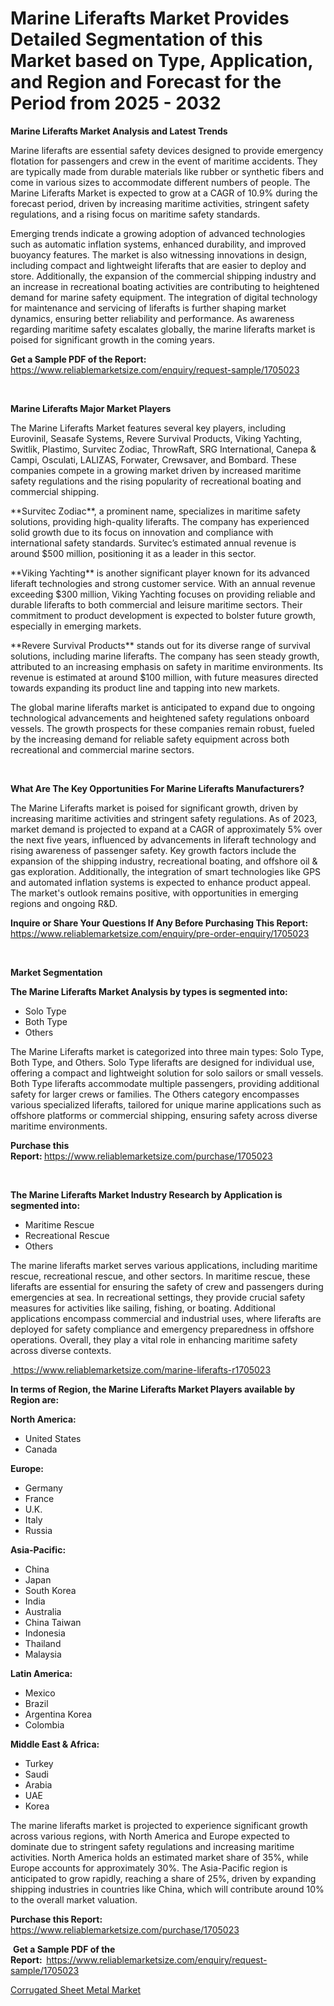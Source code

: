 <p><h1>Marine Liferafts Market Provides Detailed Segmentation of this Market based on Type, Application, and Region and Forecast for the Period from 2025 - 2032</h1></p><p><strong>Marine Liferafts Market Analysis and Latest Trends</strong></p>
<p><p>Marine liferafts are essential safety devices designed to provide emergency flotation for passengers and crew in the event of maritime accidents. They are typically made from durable materials like rubber or synthetic fibers and come in various sizes to accommodate different numbers of people. The Marine Liferafts Market is expected to grow at a CAGR of 10.9% during the forecast period, driven by increasing maritime activities, stringent safety regulations, and a rising focus on maritime safety standards.</p><p>Emerging trends indicate a growing adoption of advanced technologies such as automatic inflation systems, enhanced durability, and improved buoyancy features. The market is also witnessing innovations in design, including compact and lightweight liferafts that are easier to deploy and store. Additionally, the expansion of the commercial shipping industry and an increase in recreational boating activities are contributing to heightened demand for marine safety equipment. The integration of digital technology for maintenance and servicing of liferafts is further shaping market dynamics, ensuring better reliability and performance. As awareness regarding maritime safety escalates globally, the marine liferafts market is poised for significant growth in the coming years.</p></p>
<p><strong>Get a Sample PDF of the Report:&nbsp;</strong> <a href="https://www.reliablemarketsize.com/enquiry/request-sample/1705023?utm_campaign=1167&utm_medium=2&utm_source=Github&utm_content=ia&utm_term=09012025&utm_id=marine-liferafts">https://www.reliablemarketsize.com/enquiry/request-sample/1705023</a></p>
<p>&nbsp;</p>
<p><strong>Marine Liferafts Major Market Players</strong></p>
<p><p>The Marine Liferafts Market features several key players, including Eurovinil, Seasafe Systems, Revere Survival Products, Viking Yachting, Switlik, Plastimo, Survitec Zodiac, ThrowRaft, SRG International, Canepa & Campi, Osculati, LALIZAS, Forwater, Crewsaver, and Bombard. These companies compete in a growing market driven by increased maritime safety regulations and the rising popularity of recreational boating and commercial shipping.</p><p>**Survitec Zodiac**, a prominent name, specializes in maritime safety solutions, providing high-quality liferafts. The company has experienced solid growth due to its focus on innovation and compliance with international safety standards. Survitec’s estimated annual revenue is around $500 million, positioning it as a leader in this sector.</p><p>**Viking Yachting** is another significant player known for its advanced liferaft technologies and strong customer service. With an annual revenue exceeding $300 million, Viking Yachting focuses on providing reliable and durable liferafts to both commercial and leisure maritime sectors. Their commitment to product development is expected to bolster future growth, especially in emerging markets.</p><p>**Revere Survival Products** stands out for its diverse range of survival solutions, including marine liferafts. The company has seen steady growth, attributed to an increasing emphasis on safety in maritime environments. Its revenue is estimated at around $100 million, with future measures directed towards expanding its product line and tapping into new markets.</p><p>The global marine liferafts market is anticipated to expand due to ongoing technological advancements and heightened safety regulations onboard vessels. The growth prospects for these companies remain robust, fueled by the increasing demand for reliable safety equipment across both recreational and commercial marine sectors.</p></p>
<p>&nbsp;</p>
<p><strong>What Are The Key Opportunities For Marine Liferafts Manufacturers?</strong></p>
<p><p>The Marine Liferafts market is poised for significant growth, driven by increasing maritime activities and stringent safety regulations. As of 2023, market demand is projected to expand at a CAGR of approximately 5% over the next five years, influenced by advancements in liferaft technology and rising awareness of passenger safety. Key growth factors include the expansion of the shipping industry, recreational boating, and offshore oil & gas exploration. Additionally, the integration of smart technologies like GPS and automated inflation systems is expected to enhance product appeal. The market's outlook remains positive, with opportunities in emerging regions and ongoing R&D.</p></p>
<p><strong>Inquire or Share Your Questions If Any Before Purchasing This Report:</strong> <a href="https://www.reliablemarketsize.com/enquiry/pre-order-enquiry/1705023?utm_campaign=1167&utm_medium=2&utm_source=Github&utm_content=ia&utm_term=09012025&utm_id=marine-liferafts">https://www.reliablemarketsize.com/enquiry/pre-order-enquiry/1705023</a></p>
<p>&nbsp;</p>
<p><strong>Market Segmentation</strong></p>
<p><strong>The Marine Liferafts Market Analysis by types is segmented into:</strong></p>
<p><ul><li>Solo Type</li><li>Both Type</li><li>Others</li></ul></p>
<p><p>The Marine Liferafts market is categorized into three main types: Solo Type, Both Type, and Others. Solo Type liferafts are designed for individual use, offering a compact and lightweight solution for solo sailors or small vessels. Both Type liferafts accommodate multiple passengers, providing additional safety for larger crews or families. The Others category encompasses various specialized liferafts, tailored for unique marine applications such as offshore platforms or commercial shipping, ensuring safety across diverse maritime environments.</p></p>
<p><strong>Purchase this Report:&nbsp;</strong><a href="https://www.reliablemarketsize.com/purchase/1705023?utm_campaign=1167&utm_medium=2&utm_source=Github&utm_content=ia&utm_term=09012025&utm_id=marine-liferafts">https://www.reliablemarketsize.com/purchase/1705023</a></p>
<p>&nbsp;</p>
<p><strong>The Marine Liferafts Market Industry Research by Application is segmented into:</strong></p>
<p><ul><li>Maritime Rescue</li><li>Recreational Rescue</li><li>Others</li></ul></p>
<p><p>The marine liferafts market serves various applications, including maritime rescue, recreational rescue, and other sectors. In maritime rescue, these liferafts are essential for ensuring the safety of crew and passengers during emergencies at sea. In recreational settings, they provide crucial safety measures for activities like sailing, fishing, or boating. Additional applications encompass commercial and industrial uses, where liferafts are deployed for safety compliance and emergency preparedness in offshore operations. Overall, they play a vital role in enhancing maritime safety across diverse contexts.</p></p>
<p><a href="https://www.reliablemarketsize.com/marine-liferafts-r1705023?utm_campaign=1167&utm_medium=2&utm_source=Github&utm_content=ia&utm_term=09012025&utm_id=marine-liferafts">&nbsp;https://www.reliablemarketsize.com/marine-liferafts-r1705023</a></p>
<p><strong>In terms of Region, the Marine Liferafts Market Players available by Region are:</strong></p>
<p>
    <p> <strong> North America: </strong>
        <ul>
            <li>United States</li>
            <li>Canada</li>
        </ul>
        </p> 
    <p> <strong> Europe: </strong>
        <ul>
            <li>Germany</li>
            <li>France</li>
            <li>U.K.</li>
            <li>Italy</li>
            <li>Russia</li>
        </ul>
        </p> 
    <p> <strong> Asia-Pacific: </strong>
        <ul>
            <li>China</li>
            <li>Japan</li>
            <li>South Korea</li>
            <li>India</li>
            <li>Australia</li>
            <li>China Taiwan</li>
            <li>Indonesia</li>
            <li>Thailand</li>
            <li>Malaysia</li>
        </ul>
        </p> 
    <p> <strong> Latin America: </strong>
        <ul>
            <li>Mexico</li>
            <li>Brazil</li>
            <li>Argentina Korea</li>
            <li>Colombia</li>
        </ul>
        </p> 
    <p> <strong> Middle East & Africa: </strong>
        <ul>
            <li>Turkey</li>
            <li>Saudi</li>
            <li>Arabia</li>
            <li>UAE</li>
            <li>Korea</li>
        </ul>
    </p>
    </p>
<p><p>The marine liferafts market is projected to experience significant growth across various regions, with North America and Europe expected to dominate due to stringent safety regulations and increasing maritime activities. North America holds an estimated market share of 35%, while Europe accounts for approximately 30%. The Asia-Pacific region is anticipated to grow rapidly, reaching a share of 25%, driven by expanding shipping industries in countries like China, which will contribute around 10% to the overall market valuation.</p></p>
<p><strong>Purchase this Report: </strong><a href="https://www.reliablemarketsize.com/purchase/1705023?utm_campaign=1167&utm_medium=2&utm_source=Github&utm_content=ia&utm_term=09012025&utm_id=marine-liferafts">https://www.reliablemarketsize.com/purchase/1705023</a></p>
<p>&nbsp;<strong>Get a Sample PDF of the Report:&nbsp;&nbsp;</strong><a href="https://www.reliablemarketsize.com/enquiry/request-sample/1705023?utm_campaign=1167&utm_medium=2&utm_source=Github&utm_content=ia&utm_term=09012025&utm_id=marine-liferafts">https://www.reliablemarketsize.com/enquiry/request-sample/1705023</a></p>
<p><strong></strong></p>
<p><p><a href="https://github.com/mabutironaldo/Market-Research-Report-List-6/blob/main/corrugated-sheet-metal-market.md?utm_campaign=1167&utm_medium=2&utm_source=Github&utm_content=ia&utm_term=09012025&utm_id=marine-liferafts">Corrugated Sheet Metal Market</a></p></p>